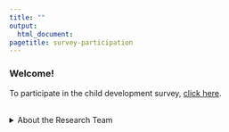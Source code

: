 ```yaml
---
title: ""
output:
  html_document:
pagetitle: survey-participation
---
```

### Welcome!

To participate in the child development survey, [click here](http://ucsbeducation.az1.qualtrics.com/jfe/form/SV_3ZTQbYXL5nQaLyJ).

<br>
<details>
  <summary>About the Research Team</summary>
<img src="/Steph2.png" style="max-width:8%;min-width:40px;padding-right:10px;padding-top:7px;float:left;">
<br>
<a href="https://profiles.ucr.edu/app/home/profile/stephanm" target="_blank">Stephanie Moore</a> is an assistant professor in the School Psychology program at the University of California, Riverside. 
<br>
<br>
<img src="/Agustina2.png" style="max-width:8%;min-width:40px;padding-right:10px;padding-top:6px;float:left;">
<a href="https://nfrc.ucla.edu/team/agustina-bertone-phd" target="_blank">Agustina Bertone</a> is a Postdoctoral Fellow in the Nathanson Family Resilience Center at the University of California, Los Angeles.
<br>
<br>
<img src="/me.png" style="max-width:8%;min-width:40px;padding-right:10px;padding-top:5px;float:left;">
<a href="https://www.melissagwolf.com" target="_blank">Melissa Wolf</a> is a PhD candidate at the University of California, Santa Barbara, focusing on the design, validation, and analysis of self-report surveys.
<br>
<br>
</details>